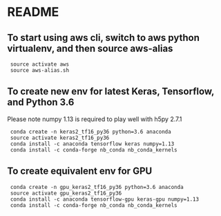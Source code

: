 # README
## To start using aws cli, switch to aws python virtualenv, and then source aws-alias
```
 source activate aws
 source aws-alias.sh
```

## To create new env for latest Keras, Tensorflow, and Python 3.6

Please note numpy 1.13 is required to play well with h5py 2.7.1
```
 conda create -n keras2_tf16_py36 python=3.6 anaconda
 source activate keras2_tf16_py36
 conda install -c anaconda tensorflow keras numpy=1.13
 conda install -c conda-forge nb_conda nb_conda_kernels
```

## To create equivalent env for GPU

```
 conda create -n gpu_keras2_tf16_py36 python=3.6 anaconda
 source activate gpu_keras2_tf16_py36
 conda install -c anaconda tensorflow-gpu keras-gpu numpy=1.13
 conda install -c conda-forge nb_conda nb_conda_kernels 
```
